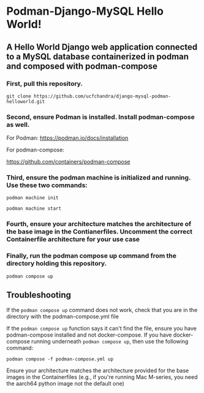 # Podman-Django-MySQL Hello World!

## A Hello World Django web application connected to a MySQL database containerized in podman and composed with podman-compose

### First, pull this repository.

`git clone https://github.com/ucfchandra/django-mysql-podman-helloworld.git`

### Second, ensure Podman is installed. Install podman-compose as well.

For Podman:
https://podman.io/docs/installation

For podman-compose:

https://github.com/containers/podman-compose

### Third, ensure the podman machine is initialized and running. Use these two commands:

`podman machine init`

`podman machine start`

### Fourth, ensure your architecture matches the architecture of the base image in the Contianerfiles. Uncomment the correct Containerfile architecture for your use case


### Finally, run the podman compose up command from the directory holding this repository. 

`podman compose up`





## Troubleshooting

If the `podman compose up` command does not work, check that you are in the directory with the podman-compose.yml file

If the `podman compose up` function says it can't find the file, ensure you have podman-compose installed and not docker-compose. If you have docker-compose running underneath `podman compose up`, then use the following command:

`podman compose -f podman-compose.yml up`

Ensure your architecture matches the architecture provided for the base images in the Containerfiles (e.g., if you're running Mac M-series, you need the aarch64 python image not the default one)
